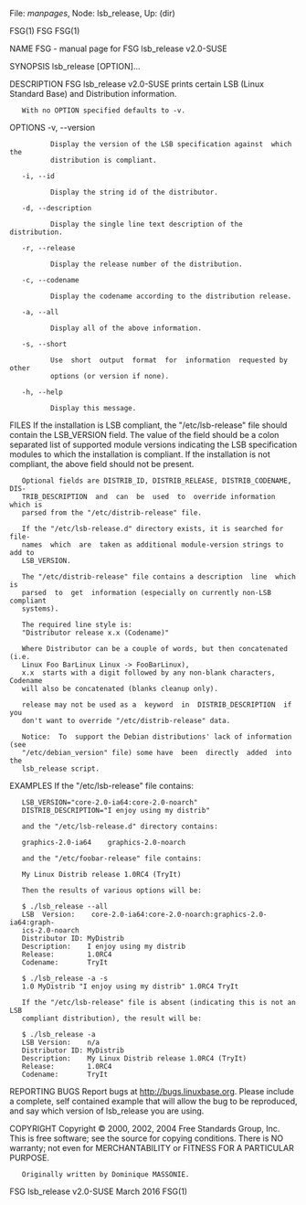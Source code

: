 File: *manpages*,  Node: lsb_release,  Up: (dir)

FSG(1)                                FSG                               FSG(1)



NAME
       FSG - manual page for FSG lsb_release v2.0-SUSE

SYNOPSIS
       lsb_release [OPTION]...

DESCRIPTION
       FSG  lsb_release v2.0-SUSE prints certain LSB (Linux Standard Base) and
       Distribution information.

       With no OPTION specified defaults to -v.

OPTIONS
       -v, --version

              Display the version of the LSB specification against  which  the
              distribution is compliant.

       -i, --id

              Display the string id of the distributor.

       -d, --description

              Display the single line text description of the distribution.

       -r, --release

              Display the release number of the distribution.

       -c, --codename

              Display the codename according to the distribution release.

       -a, --all

              Display all of the above information.

       -s, --short

              Use  short  output  format  for  information  requested by other
              options (or version if none).

       -h, --help

              Display this message.

FILES
       If the installation  is  LSB  compliant,  the  "/etc/lsb-release"  file
       should contain the LSB_VERSION field.  The value of the field should be
       a colon separated list of supported module versions indicating the  LSB
       specification  modules  to  which the installation is compliant. If the
       installation is not compliant, the above field should not be present.

       Optional fields are DISTRIB_ID, DISTRIB_RELEASE, DISTRIB_CODENAME, DIS-
       TRIB_DESCRIPTION  and  can  be  used  to  override information which is
       parsed from the "/etc/distrib-release" file.

       If the "/etc/lsb-release.d" directory exists, it is searched for  file-
       names  which  are  taken as additional module-version strings to add to
       LSB_VERSION.

       The "/etc/distrib-release" file contains a description  line  which  is
       parsed  to  get  information (especially on currently non-LSB compliant
       systems).

       The required line style is:
       "Distributor release x.x (Codename)"

       Where Distributor can be a couple of words, but then concatenated (i.e.
       Linux Foo BarLinux Linux -> FooBarLinux),
       x.x  starts with a digit followed by any non-blank characters, Codename
       will also be concatenated (blanks cleanup only).

       release may not be used as a  keyword  in  DISTRIB_DESCRIPTION  if  you
       don't want to override "/etc/distrib-release" data.

       Notice:  To  support the Debian distributions' lack of information (see
       "/etc/debian_version" file) some have  been  directly  added  into  the
       lsb_release script.

EXAMPLES
       If the "/etc/lsb-release" file contains:

       LSB_VERSION="core-2.0-ia64:core-2.0-noarch"
       DISTRIB_DESCRIPTION="I enjoy using my distrib"

       and the "/etc/lsb-release.d" directory contains:

       graphics-2.0-ia64    graphics-2.0-noarch

       and the "/etc/foobar-release" file contains:

       My Linux Distrib release 1.0RC4 (TryIt)

       Then the results of various options will be:

       $ ./lsb_release --all
       LSB  Version:    core-2.0-ia64:core-2.0-noarch:graphics-2.0-ia64:graph-
       ics-2.0-noarch
       Distributor ID: MyDistrib
       Description:    I enjoy using my distrib
       Release:        1.0RC4
       Codename:       TryIt

       $ ./lsb_release -a -s
       1.0 MyDistrib "I enjoy using my distrib" 1.0RC4 TryIt

       If the "/etc/lsb-release" file is absent (indicating this is not an LSB
       compliant distribution), the result will be:

       $ ./lsb_release -a
       LSB Version:    n/a
       Distributor ID: MyDistrib
       Description:    My Linux Distrib release 1.0RC4 (TryIt)
       Release:        1.0RC4
       Codename:       TryIt

REPORTING BUGS
       Report  bugs  at http://bugs.linuxbase.org.  Please include a complete,
       self contained example that will allow the bug to  be  reproduced,  and
       say which version of lsb_release you are using.

COPYRIGHT
       Copyright © 2000, 2002, 2004 Free Standards Group, Inc.
       This is free software; see the source for copying conditions.  There is
       NO warranty; not even for MERCHANTABILITY or FITNESS FOR  A  PARTICULAR
       PURPOSE.

       Originally written by Dominique MASSONIE.



FSG lsb_release v2.0-SUSE         March 2016                            FSG(1)
